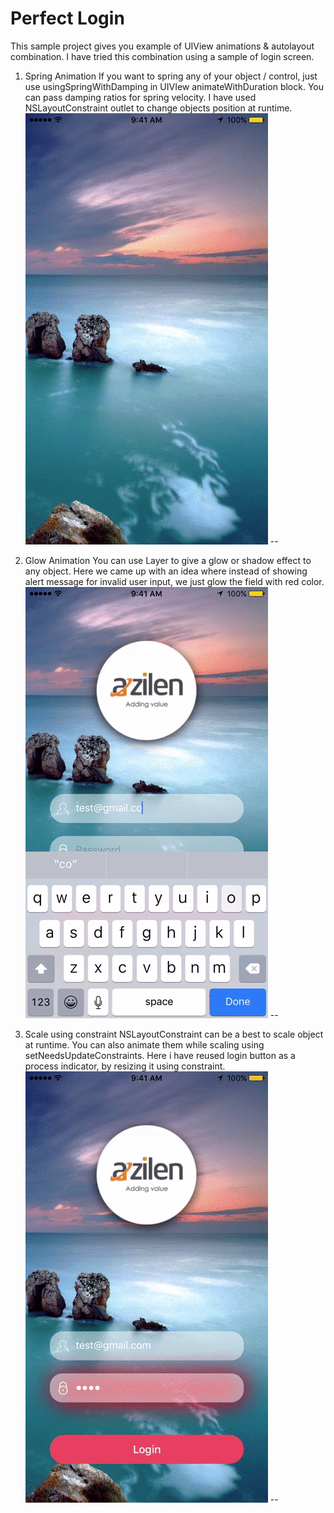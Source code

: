 # Perfect Login

This sample project gives you example of UIView animations & autolayout combination. I have tried this combination using a sample of login screen.

1. Spring Animation
If you want to spring any of your object / control, just use usingSpringWithDamping in UIVIew animateWithDuration block. You can pass damping ratios for spring velocity. I have used NSLayoutConstraint outlet to change objects position at runtime.
![alt tag](https://github.com/Azilen/Perfect-Login/blob/master/Videos/Perfect_Login_1.gif)
--

2. Glow Animation
You can use Layer to give a glow or shadow effect to any object. Here we came up with an idea where instead of showing alert message for invalid user input, we just glow the field with red color.
![alt tag](https://github.com/Azilen/Perfect-Login/blob/master/Videos/Perfect_Login_2.gif)
--

3. Scale using constraint
NSLayoutConstraint can be a best to scale object at runtime. You can also animate them while scaling using setNeedsUpdateConstraints. Here i have reused login button as a process indicator, by resizing it using constraint.
![alt tag](https://github.com/Azilen/Perfect-Login/blob/master/Videos/Perfect_Login_3.gif)
--
